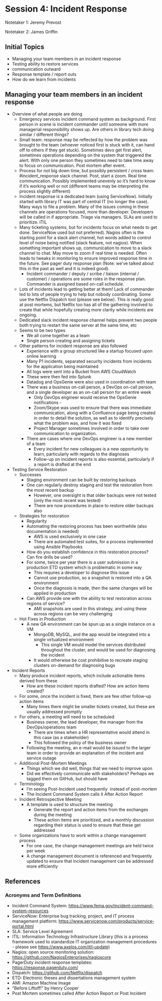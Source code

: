# Session 4: Incident Response

Notetaker 1: Jeremy Prevost

Notetaker 2: James Griffin

## Initial Topics

- Managing your team members in an incident response
- Testing ability to restore services
- communication outward
- Response template / report outs
- How do we learn from incidents

## Managing your team members in an incident response
- Overview of what people are doing
    - Emergency services incident command system as background. First person in scene is incident commander until someone with more managerial responsibility shows up. Are others in library tech doing similar / different things?
    - Small team: response may be reflected by how the problem was brought to the team (whoever noticed first is stuck with it, can hand off to others if they get stuck). Sometimes devs get first alert, sometimes operations depending on the system that triggered the alert. With only one person they sometimes need to take time away to focus on communication. Post mortem after event.
    - Process for not big down time, but possibly persistent / cross team: #incident_response slack channel. Post, start a zoom. Real time communication. Possibly implemented unevenly so it’s hard to know if it’s working well or not (different teams may be interpreting the process slightly different)
    - Incident response is a dedicated team (using ServiceNow). Initially started with library IT was part of central IT (no longer the case). Many ways to file a problem. Many of the issues coming in these channels are operations focused, more than developer. Developers will be called in if appropriate. Triage via managers. SLAs are used to prioritize. ITIL
    - Many ticketing systems, but for incidents focus on what needs to get done. ServiceNow used but not preferred). Nagios often is the starting point for a slack alert channel, hot words added to control level of noise being notified (slack feature, not nagios). When something important shows up, communication to move to a slack channel to chat. May move to zoom if real time is needed. Often leads to tweaks in monitoring to ensure improved response time in the future. See pager duty response plan (Note: we’ve talked about this in the past as well and it is indeed good).
        - Incident commander / deputy / scribe / liaison (internal / customer) / operations are some roles in the response plan. Commander is assigned based on-call schedule.
    - Lots of incidents lead to getting better at them! Lack of commander led to lots of people trying to help but nobody coordinating. Some use the Netflix Dispatch tool (please see below). This is really good at post mortems, but Netflix too has all of the gathering involved to create that while hopefully creating more clarity while incidents are ongoing.
    - Dedicated slack incident response channel helps prevent two people both trying to restart the same server at the same time, etc
    - Seems to be two types
        - We all come together as a team
        - Single person creating and assigning tickets
    - Other patterns for incident response are also followed
        - Experience with a group structured like a startup focused upon online learning
        - Many P1 incidents, separated security incidents from incidents for the application being maintained
        - All logs were sent into a Bucket from AWS CloudWatch
        - These were then fed into Splunk
        - Datadog and OpsGenie were also used in coordination with team
        - There was a business on-call person, a DevOps on-call person, and a single developer as an on-call person for an entire week
            - Only DevOps engineer would receive the OpsGenie notifications - 
            - Zoom/Skype was used to ensure that there was immediate communication, along with a Confluence page being created in order to detail the solution, as well as to identify precisely what the problem was, and how it was fixed
            - Project Manager sometimes involved in order to take over communication to organization.
        - There are cases where one DevOps engineer is a new member of a team
            - Every incident for new colleagues is a new opportunity to learn, particularly with regards to the diagnoses
            - Follow-up on incident reports is also essential, particularly if a report is drafted at the end
- Testing Service Restoration
    - Successes
        - Staging environment can be built by restoring backups
        - One can regularly destroy staging and test the restoration from the most recent backup
            - However, one oversight is that older backups were not tested (only the most recent was tested)
            - There are now procedures in place to restore older backups also
    - Strategies for restoration
        - Regularity
        - Automating the restoring process has been worthwhile (also documentation is needed)
            - AWS is used exclusively in one case
            - There are automated test suites, for a process implemented using Ansible Playbooks
        - How do you establish confidence in this restoration process? Can fire drills be used?
        - For some, twice per year there is a user submission in a production ETD system which is problematic in some way
            - This requires a developer to diagnose this issue
            - Cannot use production, so a snapshot is restored into a QA environment
            - Once the diagnosis is made, then the same changes will be applied in production
        - Can AWS provide one with the ability to test restoration across regions of service?
            - AMI snapshots are used in this strategy, and using these across regions can be very challenging
    - Hot Fixes in Production
        - A new QA environment can be spun up as a single instance on a VM
            - MongoDB, MySQL, and the app would be integrated into a single virtualized environment
                - This single VM would model the services distributed throughout the cluster, and would be used for diagnosing the incident
            - It would otherwise be cost prohibitive to recreate staging clusters on-demand for diagnosing bugs
- Incident Reports
    - Many produce incident reports, which include actionable items derived from these
        - How are these incident reports drafted? How are action items created?
    - For some, once the incident is fixed, there are few other follow-up action items
        - Many times there might be smaller tickets created, but these are usually addressed promptly
    - For others, a meeting will need to be scheduled
        - Business owner, the lead developer, the manager from the DevOps/operations team
            - There are times when a HR representative would attend in this case (as a stakeholder)
            - This followed the policy of the business owner
        - Following the meeting, an e-mail would be issued to the larger team in order to provide an explanation of the incident and service outage
    - Additional Post-Mortem Meetings
        - Things which we did well, things that we need to improve upon
        - Did we effectively communicate with stakeholders? Perhaps we tagged them on GitHub, but should have
    - Terminology
        - I’m seeing Post-Incident used frequently  instead of post-mortem
        - The Incident Command System calls it After Action Report
    - Incident Retrospective Meeting
        - A template is used to structure the meeting
            - Generate the report and action items from the exchanges during the meeting
            - These action items are prioritized, and a monthly discussion regarding their status is used to ensure that these get addressed
    - Some organizations have to work within a change management process
        - For one case, the change management meetings are held twice per week
        - A change management document is referenced and frequently updated to ensure that incident management can be addressed more efficiently

## References

### Acronyms and Term Definitions
- Incident Command System: https://www.fema.gov/incident-command-system-resources
- ServiceNow: Enterprise bug tracking, project, and IT process management platform: https://www.servicenow.com/products/service-portal.html
- SLA: Service Level Agreement
- ITIL: Information Technology Infrastructure Library (this is a process framework used to standardize IT organization management procedures - please see https://www.axelos.com/itil-update)
- Nagios: open source monitoring solution: https://github.com/NagiosEnterprises/nagioscore
- PagerDuty incident response templates: https://response.pagerduty.com/
- Dispatch: https://github.com/Netflix/dispatch
- ETD: Electronic theses and dissertations management system
- AMI: Amazon Machine Image
- “Before Liftoff!” by Henry Cooper
- Post Mortem sometimes called After Action Report or Post Incident
